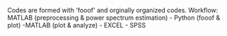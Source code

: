Codes are formed with 'fooof' and orginally organized codes.
Workflow: MATLAB (preprocessing & power spectrum estimation) - Python (fooof & plot) -MATLAB (plot & analyze) - EXCEL - SPSS
